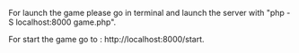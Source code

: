 For launch the game please go in terminal and launch the server with "php -S localhost:8000 game.php".

For start the game go to : http://localhost:8000/start.
